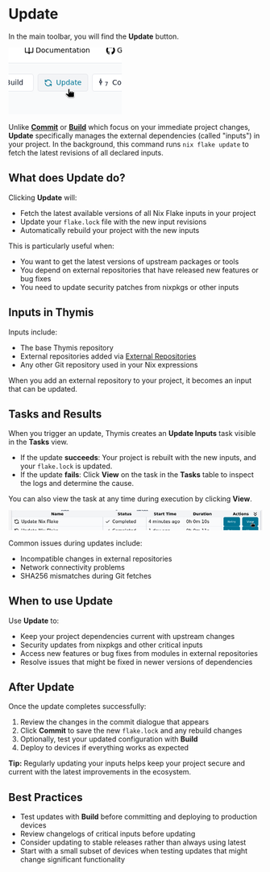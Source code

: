 # Update

In the main toolbar, you will find the **Update** button.

![Update Button](./update-button.png)

Unlike [**Commit**](commit.md) or [**Build**](build.md) which focus on your immediate project changes, **Update** specifically manages the external dependencies (called "inputs") in your project. In the background, this command runs `nix flake update` to fetch the latest revisions of all declared inputs.

## What does Update do?

Clicking **Update** will:

- Fetch the latest available versions of all Nix Flake inputs in your project
- Update your `flake.lock` file with the new input revisions
- Automatically rebuild your project with the new inputs

This is particularly useful when:
- You want to get the latest versions of upstream packages or tools
- You depend on external repositories that have released new features or bug fixes
- You need to update security patches from nixpkgs or other inputs

## Inputs in Thymis

Inputs include:
- The base Thymis repository
- External repositories added via [External Repositories](../../external-projects/external-repositories.md)
- Any other Git repository used in your Nix expressions

When you add an external repository to your project, it becomes an input that can be updated.

## Tasks and Results

When you trigger an update, Thymis creates an **Update Inputs** task visible in the **Tasks** view.

- If the update **succeeds**: Your project is rebuilt with the new inputs, and your `flake.lock` is updated.
- If the update **fails**: Click **View** on the task in the **Tasks** table to inspect the logs and determine the cause.

You can also view the task at any time during execution by clicking **View**.

![Update Task](./update-task.png)

Common issues during updates include:
- Incompatible changes in external repositories
- Network connectivity problems
- SHA256 mismatches during Git fetches

## When to use Update

Use **Update** to:

- Keep your project dependencies current with upstream changes
- Security updates from nixpkgs and other critical inputs
- Access new features or bug fixes from modules in external repositories
- Resolve issues that might be fixed in newer versions of dependencies

## After Update

Once the update completes successfully:

1. Review the changes in the commit dialogue that appears
2. Click **Commit** to save the new `flake.lock` and any rebuild changes
3. Optionally, test your updated configuration with **Build**
4. Deploy to devices if everything works as expected

**Tip:** Regularly updating your inputs helps keep your project secure and current with the latest improvements in the ecosystem.

## Best Practices

- Test updates with **Build** before committing and deploying to production devices
- Review changelogs of critical inputs before updating
- Consider updating to stable releases rather than always using latest
- Start with a small subset of devices when testing updates that might change significant functionality
